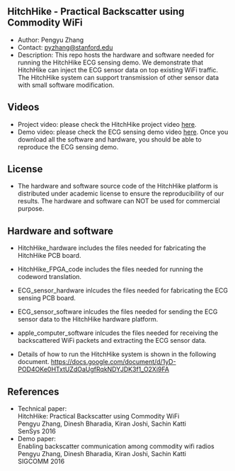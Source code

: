 ## HitchHike - Practical Backscatter using Commodity WiFi
- Author: Pengyu Zhang
- Contact: pyzhang@stanford.edu
- Description: This repo hosts the hardware and software needed for running the HitchHike ECG sensing demo. We demonstrate that HitchHike can inject the ECG sensor data on top existing WiFi traffic. The HitchHike system can support transmission of other sensor data with small software modification.

## Videos
- Project video: please check the HitchHike project video <a href="https://www.youtube.com/watch?v=q7fCElntD9g&t=2s">here</a>.
- Demo video: please check the ECG sensing demo video <a href="https://www.youtube.com/watch?v=r6Lh5ftg3C8">here</a>. Once you download all the software and hardware, you should be able to reproduce the ECG sensing demo.

## License
- The hardware and software source code of the HitchHike platform is distributed under academic license to ensure the reproducibility of our results. The hardware and software can NOT be used for commercial purpose.

## Hardware and software
- HitchHike_hardware includes the files needed for fabricating the HitchHike PCB board.

- HitchHike_FPGA_code includes the files needed for running the codeword translation.

- ECG_sensor_hardware inlcudes the files needed for fabricating the ECG sensing PCB board.

- ECG_sensor_software inlcudes the files needed for sending the ECG sensor data to the HitchHike hardware platform.

- apple_computer_software inlcudes the files needed for receiving the backscattered WiFi packets and extracting the ECG sensor data.

- Details of how to run the HitchHike system is shown in the following document.
https://docs.google.com/document/d/1yD-POD4OKe0HTxtUZdOaUgfRqkNDYJDK3f1_O2Xi9FA

## References
* Technical paper:<br>
HitchHike: Practical Backscatter using Commodity WiFi<br>
Pengyu Zhang, Dinesh Bharadia, Kiran Joshi, Sachin Katti<br>
SenSys 2016<br>
* Demo paper:<br>
Enabling backscatter communication among commodity wifi radios<br>
Pengyu Zhang, Dinesh Bharadia, Kiran Joshi, Sachin Katti<br>
SIGCOMM 2016<br>